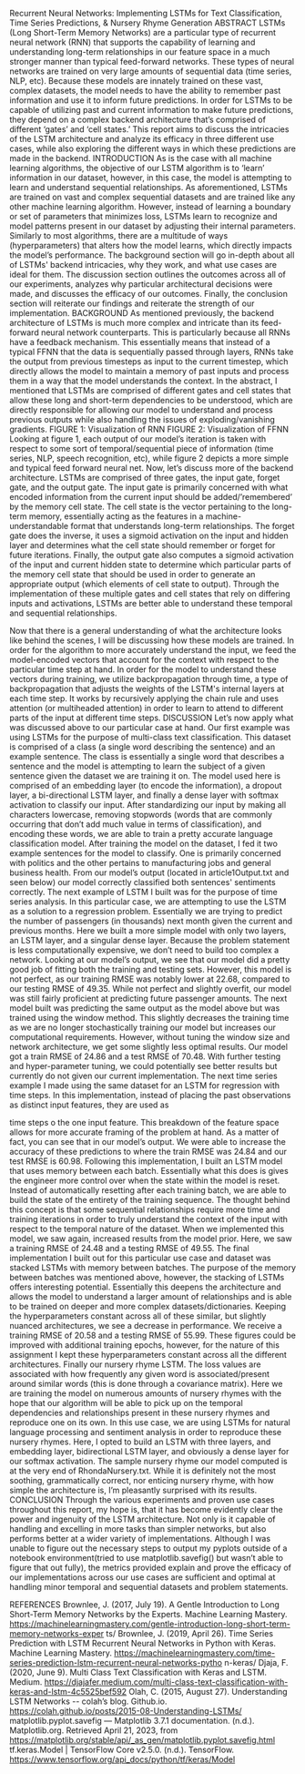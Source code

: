 Recurrent Neural Networks:
Implementing LSTMs for Text Classification, Time Series Predictions, & Nursery Rhyme Generation
ABSTRACT
LSTMs (Long Short-Term Memory Networks) are a particular type of recurrent neural network (RNN) that supports the capability of learning and understanding long-term relationships in our feature space in a much stronger manner than typical feed-forward networks. These types of neural networks are trained on very large amounts of sequential data (time series, NLP, etc). Because these models are innately trained on these vast, complex datasets, the model needs to have the ability to remember past information and use it to inform future predictions. In order for LSTMs to be capable of utilizing past and current information to make future predictions, they depend on a complex backend architecture that’s comprised of different ‘gates’ and ‘cell states.’ This report aims to discuss the intricacies of the LSTM architecture and analyze its efficacy in three different use cases, while also exploring the different ways in which these predictions are made in the backend.
INTRODUCTION
As is the case with all machine learning algorithms, the objective of our LSTM algorithm is to ‘learn’ information in our dataset, however, in this case, the model is attempting to learn and understand sequential relationships. As aforementioned, LSTMs are trained on vast and complex sequential datasets and are trained like any other machine learning algorithm. However, instead of learning a boundary or set of parameters that minimizes loss, LSTMs learn to recognize and model patterns present in our dataset by adjusting their internal parameters. Similarly to most algorithms, there are a multitude of ways (hyperparameters) that alters how the model learns, which directly impacts the model’s performance. The background section will go in-depth about all of LSTMs' backend intricacies, why they work, and what use cases are ideal for them. The discussion section outlines the outcomes across all of our experiments, analyzes why particular architectural decisions were made, and discusses the efficacy of our outcomes. Finally, the conclusion section will reiterate our findings and reiterate the strength of our implementation.
BACKGROUND
As mentioned previously, the backend architecture of LSTMs is much more complex and intricate than its feed-forward neural network counterparts. This is particularly because all RNNs have a feedback mechanism. This essentially means that instead of a typical FFNN that the data is sequentially passed through layers, RNNs take the output from previous timesteps as input to the current timestep, which directly allows the model to maintain a memory of past inputs and process them in a way that the model understands the context. In the abstract, I mentioned that LSTMs are comprised of different gates and cell states that allow these long and short-term dependencies to be understood, which are directly responsible
 for allowing our model to understand and process previous outputs while also handling the issues of exploding/vanishing gradients.
FIGURE 1: Visualization of RNN
FIGURE 2: Visualization of FFNN
Looking at figure 1, each output of our model’s iteration is taken with respect to some sort of temporal/sequential piece of information (time series, NLP, speech recognition, etc), while figure 2 depicts a more simple and typical feed forward neural net. Now, let’s discuss more of the backend architecture. LSTMs are comprised of three gates, the input gate, forget gate, and the output gate. The input gate is primarily concerned with what encoded information from the current input should be added/’remembered’ by the memory cell state. The cell state is the vector pertaining to the long-term memory, essentially acting as the features in a machine-understandable format that understands long-term relationships. The forget gate does the inverse, it uses a sigmoid activation on the input and hidden layer and determines what the cell state should remember or forget for future iterations. Finally, the output gate also computes a sigmoid activation of the input and current hidden state to determine which particular parts of the memory cell state that should be used in order to generate an appropriate output (which elements of cell state to output). Through the implementation of these multiple gates and cell states that rely on differing inputs and activations, LSTMs are better able to understand these temporal and sequential relationships.
  
 Now that there is a general understanding of what the architecture looks like behind the scenes, I will be discussing how these models are trained. In order for the algorithm to more accurately understand the input, we feed the model-encoded vectors that account for the context with respect to the particular time step at hand. In order for the model to understand these vectors during training, we utilize backpropagation through time, a type of backpropagation that adjusts the weights of the LSTM's internal layers at each time step. It works by recursively applying the chain rule and uses attention (or multiheaded attention) in order to learn to attend to different parts of the input at different time steps.
DISCUSSION
Let’s now apply what was discussed above to our particular case at hand. Our first example was using LSTMs for the purpose of multi-class text classification. This dataset is comprised of a class (a single word describing the sentence) and an example sentence. The class is essentially a single word that describes a sentence and the model is attempting to learn the subject of a given sentence given the dataset we are training it on. The model used here is comprised of an embedding layer (to encode the information), a dropout layer, a bi-directional LSTM layer, and finally a dense layer with softmax activation to classify our input. After standardizing our input by making all characters lowercase, removing stopwords (words that are commonly occurring that don’t add much value in terms of classification), and encoding these words, we are able to train a pretty accurate language classification model. After training the model on the dataset, I fed it two example sentences for the model to classify. One is primarily concerned with politics and the other pertains to manufacturing jobs and general business health. From our model’s output (located in article1Output.txt and seen below) our model correctly classified both sentences' sentiments correctly.
The next example of LSTM I built was for the purpose of time series analysis. In this particular case, we are attempting to use the LSTM as a solution to a regression problem. Essentially we are trying to predict the number of passengers (in thousands) next month given the current and previous months. Here we built a more simple model with only two layers, an LSTM layer, and a singular dense layer. Because the problem statement is less computationally expensive, we don’t need to build too complex a network. Looking at our model’s output, we see that our model did a pretty good job of fitting both the training and testing sets. However, this model is not perfect, as our training RMSE was notably lower at 22.68, compared to our testing RMSE of 49.35. While not perfect and slightly overfit, our model was still fairly proficient at predicting future passenger amounts.
The next model built was predicting the same output as the model above but was trained using the window method. This slightly decreases the training time as we are no longer stochastically training our model but increases our computational requirements. However, without tuning the window size and network architecture, we get some slightly less optimal results. Our model got a train RMSE of 24.86 and a test RMSE of 70.48. With further testing and hyper-parameter tuning, we could potentially see better results but currently do not given our current implementation.
The next time series example I made using the same dataset for an LSTM for regression with time steps. In this implementation, instead of placing the past observations as distinct input features, they are used as

 time steps o the one input feature. This breakdown of the feature space allows for more accurate framing of the problem at hand. As a matter of fact, you can see that in our model’s output. We were able to increase the accuracy of these predictions to where the train RMSE was 24.84 and our test RMSE is 60.98.
Following this implementation, I built an LSTM model that uses memory between each batch. Essentially what this does is gives the engineer more control over when the state within the model is reset. Instead of automatically resetting after each training batch, we are able to build the state of the entirety of the training sequence. The thought behind this concept is that some sequential relationships require more time and training iterations in order to truly understand the context of the input with respect to the temporal nature of the dataset. When we implemented this model, we saw again, increased results from the model prior. Here, we saw a training RMSE of 24.48 and a testing RMSE of 49.55.
The final implementation I built out for this particular use case and dataset was stacked LSTMs with memory between batches. The purpose of the memory between batches was mentioned above, however, the stacking of LSTMs offers interesting potential. Essentially this deepens the architecture and allows the model to understand a larger amount of relationships and is able to be trained on deeper and more complex datasets/dictionaries. Keeping the hyperparameters constant across all of these similar, but slightly nuanced architectures, we see a decrease in performance. We receive a training RMSE of 20.58 and a testing RMSE of 55.99. These figures could be improved with additional training epochs, however, for the nature of this assignment I kept these hyperparameters constant across all the different architectures.
Finally our nursery rhyme LSTM. The loss values are associated with how frequently any given word is associated/present around similar words (this is done through a covariance matrix). Here we are training the model on numerous amounts of nursery rhymes with the hope that our algorithm will be able to pick up on the temporal dependencies and relationships present in these nursery rhymes and reproduce one on its own. In this use case, we are using LSTMs for natural language processing and sentiment analysis in order to reproduce these nursery rhymes. Here, I opted to build an LSTM with three layers, and embedding layer, bidirectional LSTM layer, and obviously a dense layer for our softmax activation. The sample nursery rhyme our model computed is at the very end of RhondaNursery.txt. While it is definitely not the most soothing, grammatically correct, nor enticing nursery rhyme, with how simple the architecture is, I’m pleasantly surprised with its results.
CONCLUSION
Through the various experiments and proven use cases throughout this report, my hope is, that it has become evidently clear the power and ingenuity of the LSTM architecture. Not only is it capable of handling and excelling in more tasks than simpler networks, but also performs better at a wider variety of implementations. Although I was unable to figure out the necessary steps to output my pyplots outside of a notebook environment(tried to use matplotlib.savefig() but wasn’t able to figure that out fully), the metrics provided explain and prove the efficacy of our implementations across our use cases are sufficient and optimal at handling minor temporal and sequential datasets and problem statements.

REFERENCES
Brownlee, J. (2017, July 19). A Gentle Introduction to Long Short-Term Memory Networks by the Experts. Machine Learning Mastery. https://machinelearningmastery.com/gentle-introduction-long-short-term-memory-networks-exper ts/
Brownlee, J. (2019, April 26). Time Series Prediction with LSTM Recurrent Neural Networks in Python with Keras. Machine Learning Mastery. https://machinelearningmastery.com/time-series-prediction-lstm-recurrent-neural-networks-pytho n-keras/
Djaja, F. (2020, June 9). Multi Class Text Classification with Keras and LSTM. Medium.
https://djajafer.medium.com/multi-class-text-classification-with-keras-and-lstm-4c5525bef592
Olah, C. (2015, August 27). Understanding LSTM Networks -- colah’s blog. Github.io.
https://colah.github.io/posts/2015-08-Understanding-LSTMs/
matplotlib.pyplot.savefig — Matplotlib 3.7.1 documentation. (n.d.). Matplotlib.org. Retrieved April 21, 2023, from https://matplotlib.org/stable/api/_as_gen/matplotlib.pyplot.savefig.html
tf.keras.Model | TensorFlow Core v2.5.0. (n.d.). TensorFlow. https://www.tensorflow.org/api_docs/python/tf/keras/Model
